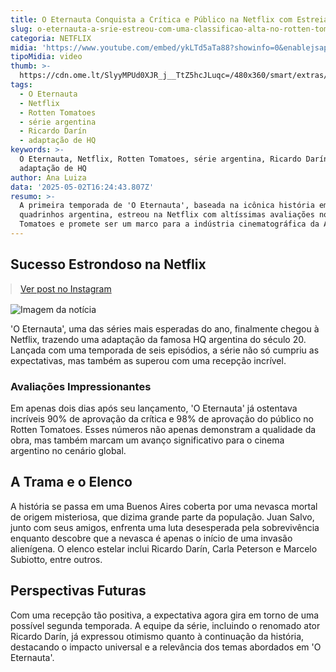 ```yaml
---
title: O Eternauta Conquista a Crítica e Público na Netflix com Estreia Triunfal
slug: o-eternauta-a-srie-estreou-com-uma-classificao-alta-no-rotten-tomatoes
categoria: NETFLIX
midia: 'https://www.youtube.com/embed/ykLTd5aTa88?showinfo=0&enablejsapi=1'
tipoMidia: video
thumb: >-
  https://cdn.ome.lt/SlyyMPUd0XJR_j__TtZ5hcJLuqc=/480x360/smart/extras/conteudos/WhatsApp_Image_2025-01-29_at_5.50.40_PM_ZXvvPa7.jpeg
tags:
  - O Eternauta
  - Netflix
  - Rotten Tomatoes
  - série argentina
  - Ricardo Darín
  - adaptação de HQ
keywords: >-
  O Eternauta, Netflix, Rotten Tomatoes, série argentina, Ricardo Darín,
  adaptação de HQ
author: Ana Luiza
data: '2025-05-02T16:24:43.807Z'
resumo: >-
  A primeira temporada de 'O Eternauta', baseada na icônica história em
  quadrinhos argentina, estreou na Netflix com altíssimas avaliações no Rotten
  Tomatoes e promete ser um marco para a indústria cinematográfica da Argentina.
---
```


## Sucesso Estrondoso na Netflix

<blockquote class="instagram-media" data-instgrm-permalink="https://www.instagram.com/reel/DJFO181OA0I/" data-instgrm-version="14" style="width:100%; max-width:540px; margin:1rem auto;"><a href="https://www.instagram.com/reel/DJFO181OA0I/">Ver post no Instagram</a></blockquote>

![Imagem da notícia](https://cdn.ome.lt/JlgLAHjnhQ5ialcuUcnLfulzN9c=/fit-in/837x500/smart/uploads/conteudo/fotos/WhatsApp_Image_2025-05-01_at_4.07.52_PM.jpeg)

'O Eternauta', uma das séries mais esperadas do ano, finalmente chegou à Netflix, trazendo uma adaptação da famosa HQ argentina do século 20. Lançada com uma temporada de seis episódios, a série não só cumpriu as expectativas, mas também as superou com uma recepção incrível.

### Avaliações Impressionantes

Em apenas dois dias após seu lançamento, 'O Eternauta' já ostentava incríveis 90% de aprovação da crítica e 98% de aprovação do público no Rotten Tomatoes. Esses números não apenas demonstram a qualidade da obra, mas também marcam um avanço significativo para o cinema argentino no cenário global.

## A Trama e o Elenco

A história se passa em uma Buenos Aires coberta por uma nevasca mortal de origem misteriosa, que dizima grande parte da população. Juan Salvo, junto com seus amigos, enfrenta uma luta desesperada pela sobrevivência enquanto descobre que a nevasca é apenas o início de uma invasão alienígena. O elenco estelar inclui Ricardo Darín, Carla Peterson e Marcelo Subiotto, entre outros.

## Perspectivas Futuras

Com uma recepção tão positiva, a expectativa agora gira em torno de uma possível segunda temporada. A equipe da série, incluindo o renomado ator Ricardo Darín, já expressou otimismo quanto à continuação da história, destacando o impacto universal e a relevância dos temas abordados em 'O Eternauta'.
